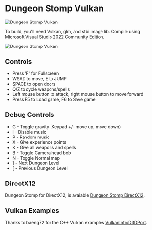 # Dungeon Stomp Vulkan

![Dungeon Stomp Vulkan](../main/Textures/screenshot13.jpg)

To build, you'll need Vulkan, glm, and stbi image lib.  Compile using Microsoft Visual Studio 2022 Community Edition.

![Dungeon Stomp Vulkan](../main/Textures/screenshot12.jpg)

## Controls

* Press 'F' for Fullscreen
* WSAD to move, E to JUMP
* SPACE to open doors
* Q/Z to cycle weapons/spells
* Left mouse button to attack, right mouse button to move forward
* Press F5 to Load game, F6 to Save game

## Debug Controls

* G - Toggle gravity (Keypad +/- move up, move down)
* I - Disable music
* P - Random music
* X - Give experience points
* K - Give all weapons and spells
* B - Toggle Camera head bob
* N - Toggle Normal map
* ] - Next Dungeon Level
* [ - Previous Dungeon Level

## DirectX12

Dungeon Stomp for DirectX12, is avaiable [Dungeon Stomp DirectX12](https://github.com/moonwho101/DungeonStompDirectX12).

## Vulkan Examples

Thanks to baeng72 for the C++ Vulkan examples [VulkanIntroD3DPort](https://github.com/baeng72/VulkanIntroD3DPort).

